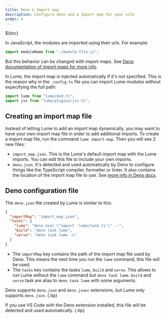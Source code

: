 ```yaml
---
title: Deno & Import map
description: Configure deno and a Import map for your site
order: 6
---
```


${toc}

In JavaScript, the modules are imported using their urls. For example:

```js
import moduleName from "./module-file.js";
```

But this behavior can be changed with import maps. See
[Deno documentation of import maps for more info](https://deno.land/manual/linking_to_external_code/import_maps).

In Lume, the import map is injected automatically if it's not specified. This is
the reason why in the `_config.ts` file you can import Lume modules without
expecifying the full path:

```js
import lume from "lume/mod.ts";
import jsx from "lume/plugins/jsx.ts";
```

## Creating an import map file

Instead of letting Lume to add an import map dynamically, you may want to have
your own import map file in order to add additional imports. To create a import
map file, run the command `lume import-map`. Then you will see 2 new files:

- `import_map.json`. This is the Lume's default import map with the Lume
  imports. You can edit this file to include your own imports.
- `deno.json`. It's detected and used automatically by Deno to configure things
  like the TypeScript compiler, formatter or linter. It also contains the
  location of the import map file to use. See
  [more info in Deno docs](https://deno.land/manual/getting_started/configuration_file).

## Deno configuration file

The `deno.json` file created by Lume is similar to this:

```json
{
  "importMap": "import_map.json",
  "tasks": {
    "lume": "deno eval \"import 'lume/task.ts'\" --",
    "build": "deno task lume",
    "serve": "deno task lume -s"
  }
}
```

- The `importMap` key contains the path of the import map file used by Deno.
  This means the next time you run the `lume` command, this file will be used.
- The `tasks` key contains the tasks `lume`, `build` and `serve`. This allows to
  run Lume without the `lume` command but `deno task lume`. `build` and `serve`
  task are alias to `deno task lume` with some arguments.

Deno supports `deno.json` and `deno.jsonc` extensions, but Lume only supports
`deno.json`. {.tip}

If you use VS Code with the Deno extension installed, this file will be detected
and used automatically. {.tip}
